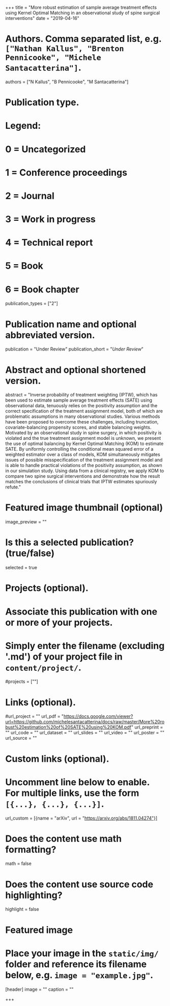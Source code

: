 +++
title = "More robust estimation of sample average treatment effects using Kernel Optimal Matching in an observational study of spine surgical interventions"
date = "2019-04-16"

# Authors. Comma separated list, e.g. `["Nathan Kallus", "Brenton Pennicooke", "Michele Santacatterina"]`.
authors = ["N Kallus", "B Pennicooke", "M Santacatterina"]

# Publication type.
# Legend:
# 0 = Uncategorized
# 1 = Conference proceedings
# 2 = Journal
# 3 = Work in progress
# 4 = Technical report
# 5 = Book
# 6 = Book chapter
publication_types = ["2"]

# Publication name and optional abbreviated version.
publication = "Under Review"
publication_short = "*Under Review*"

# Abstract and optional shortened version.
abstract = "Inverse probability of treatment weighting (IPTW), which has been used to estimate sample average treatment effects (SATE) using observational data, tenuously relies on the positivity assumption and the correct specification of the treatment assignment model, both of which are problematic assumptions in many observational studies. Various methods have been proposed to overcome these challenges, including truncation, covariate-balancing propensity scores, and stable balancing weights. Motivated by an observational study in spine surgery, in which positivity is violated and the true treatment assignment model is unknown, we present the use of optimal balancing by Kernel Optimal Matching (KOM) to estimate SATE. By uniformly controlling the conditional mean squared error of a weighted estimator over a class of models, KOM simultaneously mitigates issues of possible misspecification of the treatment assignment model and is able to handle practical violations of the positivity assumption, as shown in our simulation study. Using data from a clinical registry, we apply KOM to compare two spine surgical interventions and demonstrate how the result matches the conclusions of clinical trials that IPTW estimates spuriously refute."

# Featured image thumbnail (optional)
image_preview = ""

# Is this a selected publication? (true/false)
selected = true

# Projects (optional).
#   Associate this publication with one or more of your projects.
#   Simply enter the filename (excluding '.md') of your project file in `content/project/`.
#projects = [""]

# Links (optional).
#url_project = ""
url_pdf = "https://docs.google.com/viewer?url=https://github.com/michelesantacatterina/docs/raw/master/More%20robust%20estimation%20of%20SATE%20using%20KOM.pdf"
url_preprint = ""
url_code = ""
url_dataset = ""
url_slides = ""
url_video = ""
url_poster = ""
url_source = ""

# Custom links (optional).
#   Uncomment line below to enable. For multiple links, use the form `[{...}, {...}, {...}]`.
url_custom = [{name = "arXiv", url = "https://arxiv.org/abs/1811.04274"}]

# Does the content use math formatting?
math = false

# Does the content use source code highlighting?
highlight = false

# Featured image
# Place your image in the `static/img/` folder and reference its filename below, e.g. `image = "example.jpg"`.
[header]
image = ""
caption = ""

+++


